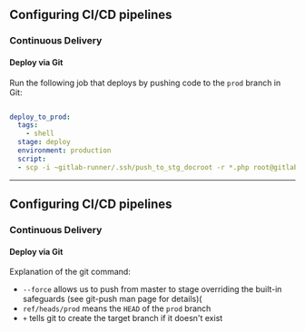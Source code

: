 ## Configuring CI/CD pipelines
### Continuous Delivery
#### Deploy via Git

Run the following job that deploys by pushing code to the `prod` branch in Git:

```yaml

deploy_to_prod:
  tags: 
    - shell
  stage: deploy
  environment: production
  script:
  - scp -i ~gitlab-runner/.ssh/push_to_stg_docroot -r *.php root@gitlab.example.com:/var/www/prod-html/
```

---
## Configuring CI/CD pipelines
### Continuous Delivery
#### Deploy via Git

Explanation of the git command:


- `--force` allows us to push from master to stage overriding the built-in safeguards (see git-push man page for details)(
- `ref/heads/prod` means the `HEAD` of the `prod` branch
- `+` tells git to create the target branch if it doesn't exist
